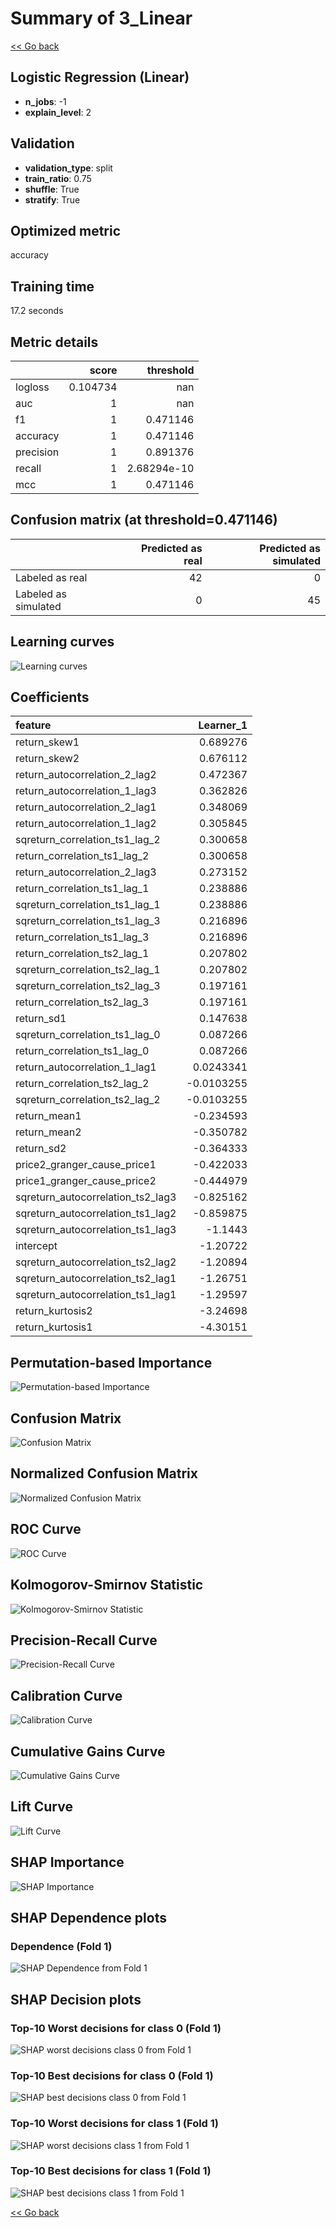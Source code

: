 # Summary of 3_Linear

[<< Go back](../README.md)


## Logistic Regression (Linear)
- **n_jobs**: -1
- **explain_level**: 2

## Validation
 - **validation_type**: split
 - **train_ratio**: 0.75
 - **shuffle**: True
 - **stratify**: True

## Optimized metric
accuracy

## Training time

17.2 seconds

## Metric details
|           |    score |     threshold |
|:----------|---------:|--------------:|
| logloss   | 0.104734 | nan           |
| auc       | 1        | nan           |
| f1        | 1        |   0.471146    |
| accuracy  | 1        |   0.471146    |
| precision | 1        |   0.891376    |
| recall    | 1        |   2.68294e-10 |
| mcc       | 1        |   0.471146    |


## Confusion matrix (at threshold=0.471146)
|                      |   Predicted as real |   Predicted as simulated |
|:---------------------|--------------------:|-------------------------:|
| Labeled as real      |                  42 |                        0 |
| Labeled as simulated |                   0 |                       45 |

## Learning curves
![Learning curves](learning_curves.png)

## Coefficients
| feature                           |   Learner_1 |
|:----------------------------------|------------:|
| return_skew1                      |   0.689276  |
| return_skew2                      |   0.676112  |
| return_autocorrelation_2_lag2     |   0.472367  |
| return_autocorrelation_1_lag3     |   0.362826  |
| return_autocorrelation_2_lag1     |   0.348069  |
| return_autocorrelation_1_lag2     |   0.305845  |
| sqreturn_correlation_ts1_lag_2    |   0.300658  |
| return_correlation_ts1_lag_2      |   0.300658  |
| return_autocorrelation_2_lag3     |   0.273152  |
| return_correlation_ts1_lag_1      |   0.238886  |
| sqreturn_correlation_ts1_lag_1    |   0.238886  |
| sqreturn_correlation_ts1_lag_3    |   0.216896  |
| return_correlation_ts1_lag_3      |   0.216896  |
| return_correlation_ts2_lag_1      |   0.207802  |
| sqreturn_correlation_ts2_lag_1    |   0.207802  |
| sqreturn_correlation_ts2_lag_3    |   0.197161  |
| return_correlation_ts2_lag_3      |   0.197161  |
| return_sd1                        |   0.147638  |
| sqreturn_correlation_ts1_lag_0    |   0.087266  |
| return_correlation_ts1_lag_0      |   0.087266  |
| return_autocorrelation_1_lag1     |   0.0243341 |
| return_correlation_ts2_lag_2      |  -0.0103255 |
| sqreturn_correlation_ts2_lag_2    |  -0.0103255 |
| return_mean1                      |  -0.234593  |
| return_mean2                      |  -0.350782  |
| return_sd2                        |  -0.364333  |
| price2_granger_cause_price1       |  -0.422033  |
| price1_granger_cause_price2       |  -0.444979  |
| sqreturn_autocorrelation_ts2_lag3 |  -0.825162  |
| sqreturn_autocorrelation_ts1_lag2 |  -0.859875  |
| sqreturn_autocorrelation_ts1_lag3 |  -1.1443    |
| intercept                         |  -1.20722   |
| sqreturn_autocorrelation_ts2_lag2 |  -1.20894   |
| sqreturn_autocorrelation_ts2_lag1 |  -1.26751   |
| sqreturn_autocorrelation_ts1_lag1 |  -1.29597   |
| return_kurtosis2                  |  -3.24698   |
| return_kurtosis1                  |  -4.30151   |


## Permutation-based Importance
![Permutation-based Importance](permutation_importance.png)
## Confusion Matrix

![Confusion Matrix](confusion_matrix.png)


## Normalized Confusion Matrix

![Normalized Confusion Matrix](confusion_matrix_normalized.png)


## ROC Curve

![ROC Curve](roc_curve.png)


## Kolmogorov-Smirnov Statistic

![Kolmogorov-Smirnov Statistic](ks_statistic.png)


## Precision-Recall Curve

![Precision-Recall Curve](precision_recall_curve.png)


## Calibration Curve

![Calibration Curve](calibration_curve_curve.png)


## Cumulative Gains Curve

![Cumulative Gains Curve](cumulative_gains_curve.png)


## Lift Curve

![Lift Curve](lift_curve.png)



## SHAP Importance
![SHAP Importance](shap_importance.png)

## SHAP Dependence plots

### Dependence (Fold 1)
![SHAP Dependence from Fold 1](learner_fold_0_shap_dependence.png)

## SHAP Decision plots

### Top-10 Worst decisions for class 0 (Fold 1)
![SHAP worst decisions class 0 from Fold 1](learner_fold_0_shap_class_0_worst_decisions.png)
### Top-10 Best decisions for class 0 (Fold 1)
![SHAP best decisions class 0 from Fold 1](learner_fold_0_shap_class_0_best_decisions.png)
### Top-10 Worst decisions for class 1 (Fold 1)
![SHAP worst decisions class 1 from Fold 1](learner_fold_0_shap_class_1_worst_decisions.png)
### Top-10 Best decisions for class 1 (Fold 1)
![SHAP best decisions class 1 from Fold 1](learner_fold_0_shap_class_1_best_decisions.png)

[<< Go back](../README.md)
